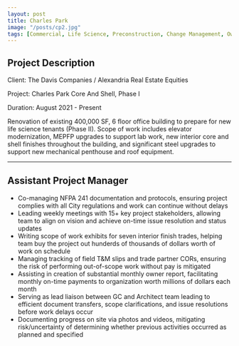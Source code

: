 ```yaml
---
layout: post
title: Charles Park
image: "/posts/cp2.jpg"
tags: [Commercial, Life Science, Preconstruction, Change Management, Owner Reporting]
---
```


## Project Description

Client: The Davis Companies / Alexandria Real Estate Equities

Project: Charles Park Core And Shell, Phase I

Duration: August 2021 - Present

Renovation of existing 400,000 SF, 6 floor office building to prepare for new life science tenants (Phase II). Scope of work includes elevator modernization, MEPFP upgrades to support lab work, new interior core and shell finishes throughout the building, and significant steel upgrades to support new mechanical penthouse and roof equipment.

---

## Assistant Project Manager
- Co-managing NFPA 241 documentation and protocols, ensuring project complies with all City regulations and work can continue without delays
- Leading weekly meetings with 15+ key project stakeholders, allowing team to align on vision and achieve on-time issue resolution and status updates 
- Writing scope of work exhibits for seven interior finish trades, helping team buy the project out hunderds of thousands of dollars worth of work on schedule
- Managing tracking of field T&M slips and trade partner CORs, ensuring the risk of performing out-of-scope work without pay is mitigated
- Assisting in creation of substantial monthly owner report, facilitating monthly on-time payments to organization worth millions of dollars each month
- Serving as lead liaison between GC and Architect team leading to efficient document transfers, scope clarifications, and issue resolutions before work delays occur
- Documenting progress on site via photos and videos, mitigating risk/uncertainty of determining whether previous activities occurred as planned and specified
